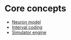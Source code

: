 # Core concepts

- [Neuron model](neuron-model.md)
- [Interval coding](interval-coding.md)
- [Simulator engine](simulator.md)